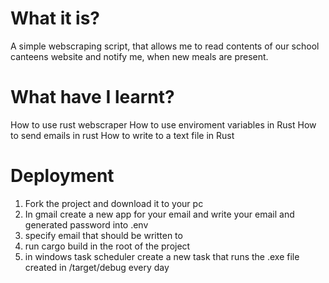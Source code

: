 # What it is?
A simple webscraping script, that allows me to read contents of our school
canteens website and notify me, when new meals are present.

# What have I learnt?
How to use rust webscraper
How to use enviroment variables in Rust
How to send emails in rust
How to write to a text file in Rust

# Deployment
1. Fork the project and download it to your pc
2. In gmail create a new app for your email and write your email and 
generated password into .env
3. specify email that should be written to
2. run cargo build in the root of the project
3. in windows task scheduler create a new task that runs the .exe file created in /target/debug every day